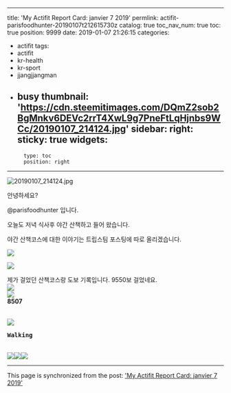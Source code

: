 
---
title: 'My Actifit Report Card: janvier 7 2019'
permlink: actifit-parisfoodhunter-20190107t212615730z
catalog: true
toc_nav_num: true
toc: true
position: 9999
date: 2019-01-07 21:26:15
categories:
- actifit
tags:
- actifit
- kr-health
- kr-sport
- jjangjjangman
- busy
thumbnail: 'https://cdn.steemitimages.com/DQmZ2sob2BgMnkv6DEVc2rrT4XwL9g7PneFtLqHjnbs9WCc/20190107_214124.jpg'
sidebar:
    right:
        sticky: true
widgets:
    -
        type: toc
        position: right
---


![20190107_214124.jpg](https://cdn.steemitimages.com/DQmZ2sob2BgMnkv6DEVc2rrT4XwL9g7PneFtLqHjnbs9WCc/20190107_214124.jpg)

안녕하세요?

@parisfoodhunter 입니다.

오늘도 저녁 식사후 야간 산책하고 들어 왔습니다.

야간 산책코스에 대한 이야기는  트립스팀 포스팅에 따로 올리겠습니다. 

![](https://usermedia.actifit.io/862f41a5-2c85-40fe-8c60-3a1b962e5ac2)

![](https://usermedia.actifit.io/070546f4-6b17-46af-a583-8b5062abb7e2)

제가 걸었던 산책코스랑 도보 기록입니다.
9550보 걸었네요. <br><img src="https://cdn.steemitimages.com/DQmXv9QWiAYiLCSr3sKxVzUJVrgin3ZZWM2CExEo3fd5GUS/sep3.png"><br><table>	<tr>		<img src="https://cdn.steemitimages.com/DQmRgAoqi4vUVymaro8hXdRraNX6LHkXhMRBZxEo5vVWXDN/ACTIVITYCOUNT.png">	</tr>	<tr>		<div class="text-center"><b>8507</b></div>	</tr></table><table>	<tr>		<img src="https://cdn.steemitimages.com/DQmZ6ZT8VaEpaDzB16qZzK8omffbWUpEpe4BkJkMXmN3xrF/ACTIVITYTYPE.png">	</tr>	<tr>		<div class="text-center"><pre><b>Walking</b></div></pre></div>	</tr></table><div class="text-center"><img src="https://cdn.steemitimages.com/DQmNp6YwAm2qwquALZw8PdcovDorwaBSFuxQ38TrYziGT6b/A-20.png"><a href="https://bit.ly/actifit-app"><img src="https://cdn.steemitimages.com/DQmQqfpSmcQtfrHAtzfBtVccXwUL9vKNgZJ2j93m8WNjizw/l5.png"></a><a href="https://bit.ly/actifit-ios"><img src="https://cdn.steemitimages.com/DQmbWy8KzKT1UvCvznUTaFPw6wBUcyLtBT5XL9wdbB7Hfmn/l6.png"></a></div>

- - -

This page is synchronized from the post: ['My Actifit Report Card: janvier 7 2019'](https://steemit.com/@parisfoodhunter/actifit-parisfoodhunter-20190107t212615730z)
